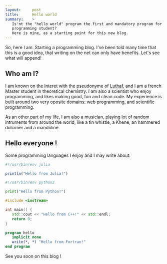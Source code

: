```yaml
---
layout:     post
title:      Hello world
summary:    >
   Is'nt the "hello world" program the first and mandatory program for any
   programming student?
   Here is mine, as a starting point for this new blog.
---
```


So, here I am. Starting a programming blog. I've been told many time that this is a good idea, that writing on the net can only have benefits. Let's see what will append!

## Who am I?

I am known on the Interet with the pseudonyme of [Luthaf](https://github.com/Luthaf), and I am a french Master student in theoretical chemistry. I am also a scientist who enjoy programming, and likes making good, fun and clean code. My experience is built around two very oposite domains: web programming, and scientific programming.

As an other part of my life, I am also a musician, playing lot of random intruments from around the world, like a tin whistle, a Khene, an hammered dulcimer and a mandoline.

## Hello everyone !

Some programming languages I enjoy and I may write about:

```julia
#!/usr/bin/env julia

println("Hello from Julia!")
```

```python
#!/usr/bin/env python3

print("Hello from Python!")
```

```c++
#include <iostream>

int main() {
   std::cout << "Hello from C++!" << std::endl;
   return 0;
}
```

```fortran
program hello
   implicit none
   write(*, *) "Hello from Fortran!"
end program
```

See you soon on this blog !
